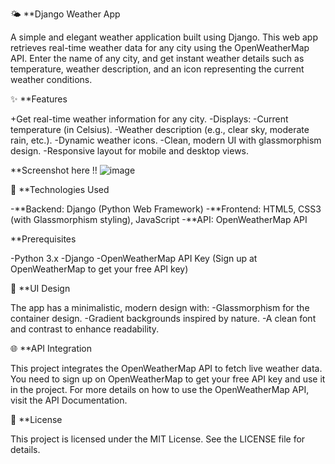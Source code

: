 🌤️ **Django Weather App

A simple and elegant weather application built using Django. This web app retrieves real-time weather data for any city using the OpenWeatherMap API. Enter the name of any city, and get instant weather details such as temperature, weather description, and an icon representing the current weather conditions.

✨ **Features

  +Get real-time weather information for any city.
  -Displays:
    -Current temperature (in Celsius).
    -Weather description (e.g., clear sky, moderate rain, etc.).
    -Dynamic weather icons.
  -Clean, modern UI with glassmorphism design.
  -Responsive layout for mobile and desktop views.

**Screenshot here !!
![image](https://github.com/user-attachments/assets/4e027494-0f67-4df8-b1ff-f4bce9614ce9)


🔧 **Technologies Used

  -**Backend: Django (Python Web Framework)
  -**Frontend: HTML5, CSS3 (with Glassmorphism styling), JavaScript
  -**API: OpenWeatherMap API
  
**Prerequisites

  -Python 3.x
  -Django
  -OpenWeatherMap API Key (Sign up at OpenWeatherMap to get your free API key)

🎨 **UI Design

The app has a minimalistic, modern design with:
  -Glassmorphism for the container design.
  -Gradient backgrounds inspired by nature.
  -A clean font and contrast to enhance readability.
  
🌐 **API Integration

This project integrates the OpenWeatherMap API to fetch live weather data. You need to sign up on OpenWeatherMap to get your free API key and use it in the project.
For more details on how to use the OpenWeatherMap API, visit the API Documentation.

🔐 **License

This project is licensed under the MIT License. See the LICENSE file for details.
